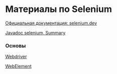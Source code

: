 # Материалы по Selenium

[Официальная документация: selenium.dev](https://www.selenium.dev/documentation/)

[Javadoc selenium, Summary](https://www.selenium.dev/selenium/docs/api/java/org/openqa/selenium/package-summary.html)


### Основы

[Webdriver](https://www.selenium.dev/selenium/docs/api/java/org/openqa/selenium/WebDriver.html)

[WebElement](https://www.selenium.dev/selenium/docs/api/java/org/openqa/selenium/WebElement.html)